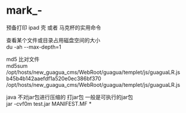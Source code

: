 # mark_-
预备打印 ipad 壳 或者 马克杯的实用命令

查看某个文件或目录占用磁盘空间的大小<br>
du -ah --max-depth=1

md5 比对文件<br> 
md5sum /opt/hosts/new_guagua_cms/WebRoot/guagua/templet/js/guaguaLR.js
b45b4b142aaefdf1a520e0ec386bf370  /opt/hosts/new_guagua_cms/WebRoot/guagua/templet/js/guaguaLR.js

java 不对jar包进行压缩的 打jar包 一般是可执行的jar包<br>
jar -cvf0m test.jar MANIFEST.MF *
